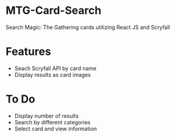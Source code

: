 # MTG-Card-Search
Search Magic: The Gathering cards utilizing React JS and Scryfall

# Features
- Seach Scryfall API by card name
- Display results as card images

# To Do
- Display number of results
- Search by different categories
- Select card and view information